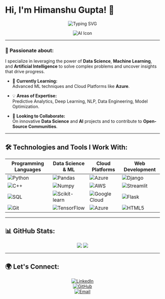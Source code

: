 # Hi, I'm Himanshu Gupta! 👋

<p align="center">
  <img src="https://readme-typing-svg.demolab.com?font=Fira+Code&size=28&duration=4000&pause=1000&color=16F70A&background=000000&center=true&vCenter=true&width=600&lines=Hi,+I'm+Himanshu+Gupta!+👋;Data+Scientist+%7C+ML+Enthusiast+%7C+AI+Explorer;Let's+build+the+future+together!" alt="Typing SVG">
</p>

<p align="center">
  <img src="https://img.icons8.com/dusk/64/000000/artificial-intelligence.png" alt="AI Icon"/>
</p>

---

### 👀 **Passionate about:**
I specialize in leveraging the power of **Data Science**, **Machine Learning**, and **Artificial Intelligence** to solve complex problems and uncover insights that drive progress.

- 🌱 **Currently Learning:**  
  Advanced ML techniques and Cloud Platforms like **Azure**.
  
- 💡 **Areas of Expertise:**  
  Predictive Analytics, Deep Learning, NLP, Data Engineering, Model Optimization.

- 🤝 **Looking to Collaborate:**  
  On innovative **Data Science** and **AI** projects and to contribute to **Open-Source Communities**.

---

## 🛠️ **Technologies and Tools I Work With:**

<div align="center">
  
| **Programming Languages** | **Data Science & ML** | **Cloud Platforms** | **Web Development** |
| ------------------------ | ------------------ | ------------------ | ------------------- |
| ![Python](https://img.shields.io/badge/-Python-3776AB?logo=python&logoColor=white&style=flat) | ![Pandas](https://img.shields.io/badge/-Pandas-150458?logo=pandas&logoColor=white&style=flat) | ![Azure](https://img.shields.io/badge/-Microsoft%20Azure-0078D4?logo=microsoft-azure&logoColor=white&style=flat) | ![Django](https://img.shields.io/badge/-Django-092E20?logo=django&logoColor=white&style=flat) |
| ![C++](https://img.shields.io/badge/-C++-00599C?logo=cplusplus&logoColor=white&style=flat) | ![Numpy](https://img.shields.io/badge/-Numpy-013243?logo=numpy&logoColor=white&style=flat) | ![AWS](https://img.shields.io/badge/-AWS-FF9900?logo=amazon-aws&logoColor=white&style=flat) | ![Streamlit](https://img.shields.io/badge/-Streamlit-FF4B4B?logo=streamlit&logoColor=white&style=flat) |
| ![SQL](https://img.shields.io/badge/-SQL-4479A1?logo=mysql&logoColor=white&style=flat) | ![Scikit-learn](https://img.shields.io/badge/-Scikit%20Learn-F7931E?logo=scikit-learn&logoColor=white&style=flat) | ![Google Cloud](https://img.shields.io/badge/-Google%20Cloud-4285F4?logo=google-cloud&logoColor=white&style=flat) | ![Flask](https://img.shields.io/badge/-Flask-000000?logo=flask&logoColor=white&style=flat) |
| ![Git](https://img.shields.io/badge/-Git-F05032?logo=git&logoColor=white&style=flat) | ![TensorFlow](https://img.shields.io/badge/-TensorFlow-FF6F00?logo=tensorflow&logoColor=white&style=flat) | ![Azure](https://img.shields.io/badge/-Azure-0078D4?logo=microsoft-azure&logoColor=white&style=flat) | ![HTML5](https://img.shields.io/badge/-HTML5-E34F26?logo=html5&logoColor=white&style=flat) |

</div>

---

## 📊 **GitHub Stats**:

<div align="center">
  <img src="http://github-profile-summary-cards.vercel.app/api/cards/stats?username=Himansh9532&theme=radical" />
  <img src="http://github-profile-summary-cards.vercel.app/api/cards/productive-time?username=Himansh9532&theme=radical&utcOffset=8" />
</div>

---

## 🌍 **Let's Connect:**

<div align="center">
  
  [![LinkedIn](https://img.shields.io/badge/-LinkedIn-0077B5?logo=linkedin&logoColor=white&style=flat)](https://www.linkedin.com/in/himanshugupta9532/)  
  [![GitHub](https://img.shields.io/badge/-GitHub-333333?logo=github&logoColor=white&style=flat)](https://github.com/Himansh9532)  
  [![Email](https://img.shields.io/badge/Email-D14836?logo=gmail&logoColor=white&style=flat)](mailto:himanshugupta95326@gmail.com)

</div>
